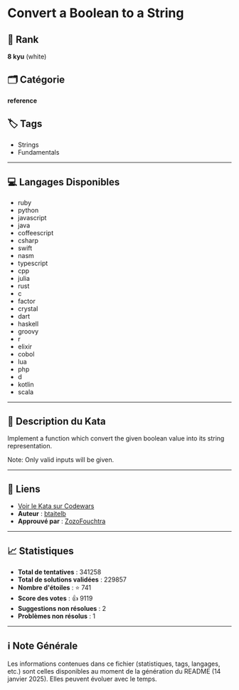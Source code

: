 # Convert a Boolean to a String

## 🏅 Rank
**8 kyu** (white)

## 🗂️ Catégorie
**reference**

## 🏷️ Tags
- Strings
- Fundamentals

---

## 💻 Langages Disponibles
- ruby
- python
- javascript
- java
- coffeescript
- csharp
- swift
- nasm
- typescript
- cpp
- julia
- rust
- c
- factor
- crystal
- dart
- haskell
- groovy
- r
- elixir
- cobol
- lua
- php
- d
- kotlin
- scala

---

## 📜 Description du Kata

Implement a function which convert the given boolean value into its string representation.

Note: Only valid inputs will be given.


---

## 🔗 Liens
- [Voir le Kata sur Codewars](https://www.codewars.com/kata/551b4501ac0447318f0009cd)
- **Auteur** : [btaitelb](https://www.codewars.com/users/btaitelb)
- **Approuvé par** : [ZozoFouchtra](https://www.codewars.com/users/ZozoFouchtra)

---

## 📈 Statistiques
- **Total de tentatives** : 341258
- **Total de solutions validées** : 229857
- **Nombre d'étoiles** : ⭐ 741
- **Score des votes** : 👍 9119
- **Suggestions non résolues** : 2
- **Problèmes non résolus** : 1

---

## ℹ️ Note Générale
Les informations contenues dans ce fichier (statistiques, tags, langages, etc.) sont celles disponibles au moment de la génération du README (14 janvier 2025). Elles peuvent évoluer avec le temps.
